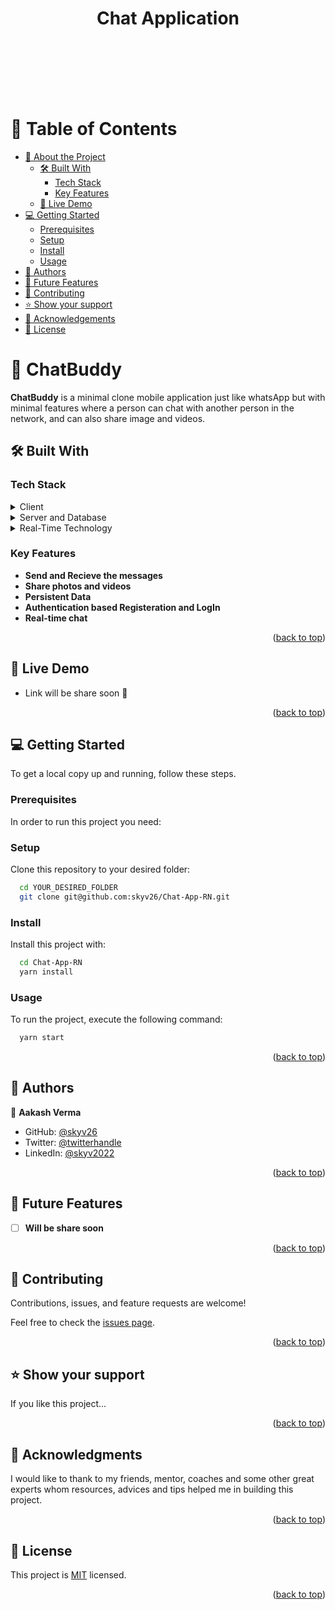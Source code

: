 <div style="text-align: center;"><h1>Chat Application</h1></div>

<br />
<br />
<br />
<br />
<br />

<!-- TABLE OF CONTENTS -->

# 📗 Table of Contents

- [📖 About the Project](#about-project)
  - [🛠 Built With](#built-with)
    - [Tech Stack](#tech-stack)
    - [Key Features](#key-features)
  - [🚀 Live Demo](#live-demo)
- [💻 Getting Started](#getting-started)
  - [Prerequisites](#prerequisites)
  - [Setup](#setup)
  - [Install](#install)
  - [Usage](#usage)
- [👥 Authors](#authors)
- [🔭 Future Features](#future-features)
- [🤝 Contributing](#contributing)
- [⭐️ Show your support](#support)
- [🙏 Acknowledgements](#acknowledgements)
- [📝 License](#license)

<!-- PROJECT DESCRIPTION -->

# 📖 ChatBuddy <a name="about-project"></a>

**ChatBuddy** is a minimal clone mobile application just like whatsApp but with minimal features where a person can chat with another person in the network, and can also share image and videos.

## 🛠 Built With <a name="built-with"></a>

### Tech Stack <a name="tech-stack"></a>

<details>
  <summary>Client</summary>
  <ul>
    <li><a href="https://reactnative.dev/">React.Native</a></li>
  </ul>
</details>

<details>
  <summary>Server and Database</summary>
  <ul>
    <li><a href="https://firebase.google.com/">Firebase</a></li>
  </ul>
</details>

<details>
<summary>Real-Time Technology</summary>
  <ul>
    <li><a href="https://socket.io/">Socket.io</a></li>
  </ul>
</details>

<!-- Features -->

### Key Features <a name="key-features"></a>

- **Send and Recieve the messages**
- **Share photos and videos**
- **Persistent Data**
- **Authentication based Registeration and LogIn**
- **Real-time chat**


<p align="right">(<a href="#readme-top">back to top</a>)</p>

<!-- LIVE DEMO -->

## 🚀 Live Demo <a name="live-demo"></a>

- Link will be share soon 🎈

<p align="right">(<a href="#readme-top">back to top</a>)</p>

<!-- GETTING STARTED -->

## 💻 Getting Started <a name="getting-started"></a>

To get a local copy up and running, follow these steps.

### Prerequisites

In order to run this project you need:

### Setup

Clone this repository to your desired folder:

```sh
  cd YOUR_DESIRED_FOLDER
  git clone git@github.com:skyv26/Chat-App-RN.git
```

### Install

Install this project with:

```sh
  cd Chat-App-RN
  yarn install
```

### Usage

To run the project, execute the following command:

```sh
  yarn start
```

<p align="right">(<a href="#readme-top">back to top</a>)</p>

<!-- AUTHORS -->

## 👥 Authors <a name="authors"></a>

👤 **Aakash Verma**

- GitHub: [@skyv26](https://github.com/skyv26)
- Twitter: [@twitterhandle](https://twitter.com/devaakashv)
- LinkedIn: [@skyv2022](https://linkedin.com/in/skyv2022)

<p align="right">(<a href="#readme-top">back to top</a>)</p>

<!-- FUTURE FEATURES -->

## 🔭 Future Features <a name="future-features"></a>

- [ ] **Will be share soon**

<p align="right">(<a href="#readme-top">back to top</a>)</p>

<!-- CONTRIBUTING -->

## 🤝 Contributing <a name="contributing"></a>

Contributions, issues, and feature requests are welcome!

Feel free to check the [issues page](../../issues/).

<p align="right">(<a href="#readme-top">back to top</a>)</p>

<!-- SUPPORT -->

## ⭐️ Show your support <a name="support"></a>


If you like this project...

<p align="right">(<a href="#readme-top">back to top</a>)</p>

<!-- ACKNOWLEDGEMENTS -->

## 🙏 Acknowledgments <a name="acknowledgements"></a>

I would like to thank to my friends, mentor, coaches and some other great experts whom resources, advices and tips helped me in building this project.

<p align="right">(<a href="#readme-top">back to top</a>)</p>

<!-- LICENSE -->

## 📝 License <a name="license"></a>

This project is [MIT](./LICENSE) licensed.

<p align="right">(<a href="#readme-top">back to top</a>)</p>